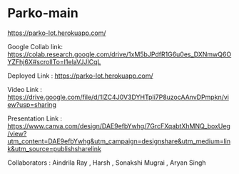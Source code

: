 # Parko-main
https://parko-lot.herokuapp.com/


Google Collab link:
https://colab.research.google.com/drive/1xM5bJPdfR1G6u0es_DXNmwQ6OYZFhj6X#scrollTo=I1elaVJJICqL

Deployed Link : https://parko-lot.herokuapp.com/

Video Link : https://drive.google.com/file/d/1lZC4J0V3DYHTpli7P8uzocAAnvDPmpkn/view?usp=sharing

Presentation Link : https://www.canva.com/design/DAE9efbYwhg/7GrcFXqabtXhMNQ_boxUeg/view?utm_content=DAE9efbYwhg&utm_campaign=designshare&utm_medium=link&utm_source=publishsharelink

Collaborators : Aindrila Ray , Harsh , Sonakshi Mugrai , Aryan Singh
